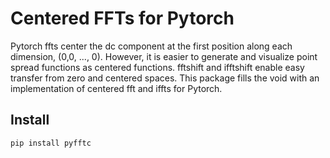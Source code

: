 # Centered FFTs for Pytorch

Pytorch ffts center the dc component at the first position along each dimension, (0,0, ..., 0). However, it is easier to generate and visualize point spread functions as centered functions. fftshift and ifftshift enable easy transfer from zero and centered spaces. This package fills the void with an implementation of centered fft and iffts for Pytorch.

## Install

``` pip install pyfftc ```
